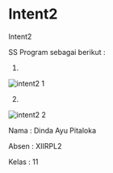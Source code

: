 # Intent2

Intent2

SS Program sebagai berikut :

1.

![intent2 1](https://cloud.githubusercontent.com/assets/22735243/19877578/0fa66dbe-a013-11e6-96a6-05c4fbdef39d.jpeg)

2.

![intent2 2](https://cloud.githubusercontent.com/assets/22735243/19877579/0fa8deb4-a013-11e6-83b5-f2e25befddaf.jpeg)

Nama  : Dinda Ayu Pitaloka

Absen : XIIRPL2

Kelas : 11
